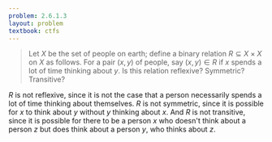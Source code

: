 ```yaml
---
problem: 2.6.1.3
layout: problem
textbook: ctfs
---
```


> Let $X$ be the set of people on earth; define a binary relation $R \subseteq X
> \times X$  on $X$ as follows. For a pair $(x,y)$ of people, say $(x,y) \in R$
> if $x$ spends a lot of time thinking about $y$. Is this relation reflexive?
> Symmetric? Transitive?

$R$ is not reflexive, since it is not the case that a person necessarily spends
a lot of time thinking about themselves. $R$ is not symmetric, since it is
possible for $x$ to think about $y$ without $y$ thinking about $x$. And $R$ is
not transitive, since it is possible for there to be a person $x$ who doesn't
think about a person $z$ but does think about a person $y$, who thinks about
$z$.
